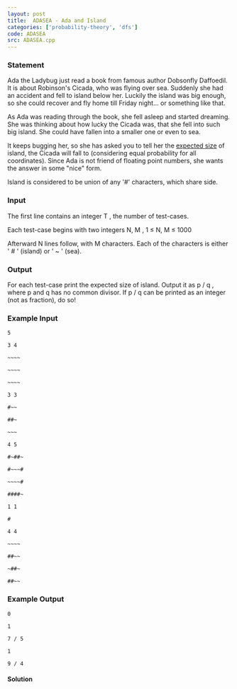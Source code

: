 ```yaml
---
layout: post
title:  ADASEA - Ada and Island
categories: ['probability-theory', 'dfs']
code: ADASEA
src: ADASEA.cpp
---
```


### **Statement**

Ada the Ladybug just read a book from famous author Dobsonfly Daffoedil. It is
about Robinson's Cicada, who was flying over sea. Suddenly she had an accident
and fell to island below her. Luckily the island was big enough, so she could
recover and fly home till Friday night... or something like that.

As Ada was reading through the book, she fell asleep and started dreaming. She
was thinking about how lucky the Cicada was, that she fell into such big
island. She could have fallen into a smaller one or even to sea.

It keeps bugging her, so she has asked you to tell her the [expected
size](https://en.wikipedia.org/wiki/Expected_value) of island, the Cicada will
fall to (considering equal probability for all coordinates). Since Ada is not
friend of floating point numbers, she wants the answer in some "nice" form.

Island is considered to be union of any '#' characters, which share side.

### Input

The first line contains an integer T , the number of test-cases.

Each test-case begins with two integers N, M , 1 ≤ N, M ≤ 1000

Afterward N lines follow, with M characters. Each of the characters is
either ' # ' (island) or ' ~ ' (sea).

### Output

For each test-case print the expected size of island. Output it as p / q ,
where p and q has no common divisor. If p / q can be printed as an
integer (not as fraction), do so!

### Example Input

    
    
    5
    3 4
    ~~~~
    ~~~~
    ~~~~
    3 3
    #~~
    ##~
    ~~~
    4 5
    #~##~
    #~~~#
    ~~~~#
    ####~
    1 1
    #
    4 4
    ~~~~
    ##~~
    ~##~
    ##~~
    

### Example Output

    
    
    0
    1
    7 / 5
    1
    9 / 4
    



#### **Solution**



